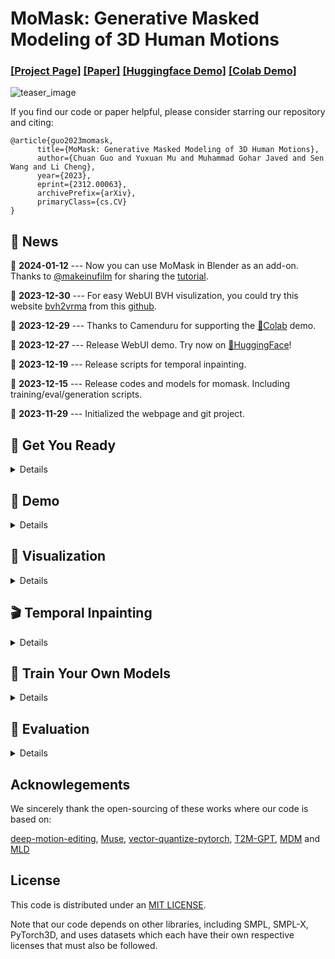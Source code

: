 # MoMask: Generative Masked Modeling of 3D Human Motions
### [[Project Page]](https://ericguo5513.github.io/momask) [[Paper]](https://arxiv.org/abs/2312.00063) [[Huggingface Demo]](https://huggingface.co/spaces/MeYourHint/MoMask) [[Colab Demo]](https://github.com/camenduru/MoMask-colab)
![teaser_image](https://ericguo5513.github.io/momask/static/images/teaser.png)

If you find our code or paper helpful, please consider starring our repository and citing:
```
@article{guo2023momask,
      title={MoMask: Generative Masked Modeling of 3D Human Motions}, 
      author={Chuan Guo and Yuxuan Mu and Muhammad Gohar Javed and Sen Wang and Li Cheng},
      year={2023},
      eprint={2312.00063},
      archivePrefix={arXiv},
      primaryClass={cs.CV}
}
```

## :postbox: News
📢 **2024-01-12** --- Now you can use MoMask in Blender as an add-on. Thanks to [@makeinufilm](https://twitter.com/makeinufilm) for sharing the [tutorial](https://medium.com/@makeinufilm/notes-on-how-to-set-up-the-momask-environment-and-how-to-use-blenderaddon-6563f1abdbfa).

📢 **2023-12-30** --- For easy WebUI BVH visulization, you could try this website [bvh2vrma](https://vrm-c.github.io/bvh2vrma/) from this [github](https://github.com/vrm-c/bvh2vrma?tab=readme-ov-file).

📢 **2023-12-29** --- Thanks to Camenduru for supporting the [🤗Colab](https://github.com/camenduru/MoMask-colab) demo.

📢 **2023-12-27** --- Release WebUI demo. Try now on [🤗HuggingFace](https://huggingface.co/spaces/MeYourHint/MoMask)!

📢 **2023-12-19** --- Release scripts for temporal inpainting.

📢 **2023-12-15** --- Release codes and models for momask. Including training/eval/generation scripts.

📢 **2023-11-29** --- Initialized the webpage and git project.  


## :round_pushpin: Get You Ready

<details>
  
### 1. Conda Environment
```
conda env create -f environment.yml
conda activate momask
pip install git+https://github.com/openai/CLIP.git
```
We test our code on Python 3.7.13 and PyTorch 1.7.1

#### Alternative: Pip Installation
<details>
We provide an alternative pip installation in case you encounter difficulties setting up the conda environment.

```
pip install -r requirements.txt
```
We test this installation on Python 3.10

</details>

### 2. Models and Dependencies

#### Download Pre-trained Models
```
bash prepare/download_models.sh
```

#### Download Evaluation Models and Gloves
For evaluation only.
```
bash prepare/download_evaluator.sh
bash prepare/download_glove.sh
```

#### Troubleshooting
To address the download error related to gdown: "Cannot retrieve the public link of the file. You may need to change the permission to 'Anyone with the link', or have had many accesses". A potential solution is to run `pip install --upgrade --no-cache-dir gdown`, as suggested on https://github.com/wkentaro/gdown/issues/43. This should help resolve the issue.

#### (Optional) Download Manually
Visit [[Google Drive]](https://drive.google.com/drive/folders/1b3GnAbERH8jAoO5mdWgZhyxHB73n23sK?usp=drive_link) to download the models and evaluators mannually.

### 3. Get Data

You have two options here:
* **Skip getting data**, if you just want to generate motions using *own* descriptions.
* **Get full data**, if you want to *re-train* and *evaluate* the model.

**(a). Full data (text + motion)**

**HumanML3D** - Follow the instruction in [HumanML3D](https://github.com/EricGuo5513/HumanML3D.git), then copy the result dataset to our repository:
```
cp -r ../HumanML3D/HumanML3D ./dataset/HumanML3D
```
**KIT**-Download from [HumanML3D](https://github.com/EricGuo5513/HumanML3D.git), then place result in `./dataset/KIT-ML`

#### 

</details>

## :rocket: Demo
<details>

### (a) Generate from a single prompt
```
python gen_t2m.py --gpu_id 1 --ext exp1 --text_prompt "A person is running on a treadmill."
```
### (b) Generate from a prompt file
An example of prompt file is given in `./assets/text_prompt.txt`. Please follow the format of `<text description>#<motion length>` at each line. Motion length indicates the number of poses, which must be integeter and will be rounded by 4. In our work, motion is in 20 fps.

If you write `<text description>#NA`, our model will determine a length. Note once there is **one** NA, all the others will be **NA** automatically.

```
python gen_t2m.py --gpu_id 1 --ext exp2 --text_path ./assets/text_prompt.txt
```


A few more parameters you may be interested:
* `--repeat_times`: number of replications for generation, default `1`.
* `--motion_length`: specify the number of poses for generation, only applicable in (a).

The output files are stored under folder `./generation/<ext>/`. They are
* `numpy files`: generated motions with shape of (nframe, 22, 3), under subfolder `./joints`.
* `video files`: stick figure animation in mp4 format, under subfolder `./animation`.
* `bvh files`: bvh files of the generated motion, under subfolder `./animation`.

We also apply naive foot ik to the generated motions, see files with suffix `_ik`. It sometimes works well, but sometimes will fail.
  
</details>

## :dancers: Visualization
<details>

All the animations are manually rendered in blender. We use the characters from [mixamo](https://www.mixamo.com/#/). You need to download the characters in T-Pose with skeleton.

### Retargeting
For retargeting, we found rokoko usually leads to large error on foot. On the other hand, [keemap.rig.transfer](https://github.com/nkeeline/Keemap-Blender-Rig-ReTargeting-Addon/releases) shows more precise retargetting. You could watch the [tutorial](https://www.youtube.com/watch?v=EG-VCMkVpxg) here.

Following these steps:
* Download keemap.rig.transfer from the github, and install it in blender.
* Import both the motion files (.bvh) and character files (.fbx) in blender.
* `Shift + Select` the both source and target skeleton. (Do not need to be Rest Position)
* Switch to `Pose Mode`, then unfold the `KeeMapRig` tool at the top-right corner of the view window.
* For `bone mapping file`, direct to `./assets/mapping.json`(or `mapping6.json` if it doesn't work), and click `Read In Bone Mapping File`. This file is manually made by us. It works for most characters in mixamo.
* (Optional) You could manually fill in the bone mapping and adjust the rotations by your own, for your own character. `Save Bone Mapping File` can save the mapping configuration in local file, as specified by the mapping file path.
* Adjust the `Number of Samples`, `Source Rig`, `Destination Rig Name`.
* Clik `Transfer Animation from Source Destination`, wait a few seconds.

We didn't tried other retargetting tools. Welcome to comment if you find others are more useful.

### Scene

We use this [scene](https://drive.google.com/file/d/1lg62nugD7RTAIz0Q_YP2iZsxpUzzOkT1/view?usp=sharing) for animation.


</details>

## :clapper: Temporal Inpainting
<details>
We conduct mask-based editing in the m-transformer stage, followed by the regeneration of residual tokens for the entire sequence. To load your own motion, provide the path through `--source_motion`. Utilize `-msec` to specify the mask section, supporting either ratio or frame index. For instance, `-msec 0.3,0.6` with `max_motion_length=196` is equivalent to `-msec 59,118`, indicating the editing of the frame section [59, 118]. 

```
python edit_t2m.py --gpu_id 1 --ext exp3 --use_res_model -msec 0.4,0.7 --text_prompt "A man picks something from the ground using his right hand."
```

Note: Presently, the source motion must adhere to the format of a HumanML3D dim-263 feature vector. An example motion vector data from the HumanML3D test set is available in `example_data/000612.npy`. To process your own motion data, you can utilize the `process_file` function from `utils/motion_process.py`.

</details>

## :space_invader: Train Your Own Models
<details>


**Note**: You have to train RVQ **BEFORE** training masked/residual transformers. The latter two can be trained simultaneously.

### Train RVQ
You may also need to download evaluation models to run the scripts.
```
python train_vq.py --name rvq_name --gpu_id 1 --dataset_name t2m --batch_size 256 --num_quantizers 6  --max_epoch 50 --quantize_drop_prob 0.2
```

### Train Masked Transformer
```
python train_t2m_transformer.py --name mtrans_name --gpu_id 2 --dataset_name t2m --batch_size 64 --vq_name rvq_name
```

### Train Residual Transformer
```
python train_res_transformer.py --name rtrans_name  --gpu_id 2 --dataset_name t2m --batch_size 64 --vq_name rvq_name --cond_drop_prob 0.2 --share_weight
```

* `--dataset_name`: motion dataset, `t2m` for HumanML3D and `kit` for KIT-ML.  
* `--name`: name your model. This will create to model space as `./checkpoints/<dataset_name>/<name>`
* `--gpu_id`: GPU id.
* `--batch_size`: we use `512` for rvq training. For masked/residual transformer, we use `64` on HumanML3D and `16` for KIT-ML.
* `--num_quantizers`: number of quantization layers, `6` is used in our case.
* `--quantize_drop_prob`: quantization dropout ratio, `0.2` is used.
* `--vq_name`: when training masked/residual transformer, you need to specify the name of rvq model for tokenization.
* `--cond_drop_prob`: condition drop ratio, for classifier-free guidance. `0.2` is used.
* `--share_weight`: whether to share the projection/embedding weights in residual transformer.

All the pre-trained models and intermediate results will be saved in space `./checkpoints/<dataset_name>/<name>`.
</details>

## :book: Evaluation
<details>

### Evaluate RVQ Reconstruction:
HumanML3D:
```
python eval_t2m_vq.py --gpu_id 0 --name rvq_nq6_dc512_nc512_noshare_qdp0.2 --dataset_name t2m --ext rvq_nq6

```
KIT-ML:
```
python eval_t2m_vq.py --gpu_id 0 --name rvq_nq6_dc512_nc512_noshare_qdp0.2_k --dataset_name kit --ext rvq_nq6
```

### Evaluate Text2motion Generation:
HumanML3D:
```
python eval_t2m_trans_res.py --res_name tres_nlayer8_ld384_ff1024_rvq6ns_cdp0.2_sw --dataset_name t2m --name t2m_nlayer8_nhead6_ld384_ff1024_cdp0.1_rvq6ns --gpu_id 1 --cond_scale 4 --time_steps 10 --ext evaluation
```
KIT-ML:
```
python eval_t2m_trans_res.py --res_name tres_nlayer8_ld384_ff1024_rvq6ns_cdp0.2_sw_k --dataset_name kit --name t2m_nlayer8_nhead6_ld384_ff1024_cdp0.1_rvq6ns_k --gpu_id 0 --cond_scale 2 --time_steps 10 --ext evaluation
```

* `--res_name`: model name of `residual transformer`.  
* `--name`: model name of `masked transformer`.  
* `--cond_scale`: scale of classifer-free guidance.
* `--time_steps`: number of iterations for inference.
* `--ext`: filename for saving evaluation results.

The final evaluation results will be saved in `./checkpoints/<dataset_name>/<name>/eval/<ext>.log`

</details>

## Acknowlegements

We sincerely thank the open-sourcing of these works where our code is based on: 

[deep-motion-editing](https://github.com/DeepMotionEditing/deep-motion-editing), [Muse](https://github.com/lucidrains/muse-maskgit-pytorch), [vector-quantize-pytorch](https://github.com/lucidrains/vector-quantize-pytorch), [T2M-GPT](https://github.com/Mael-zys/T2M-GPT), [MDM](https://github.com/GuyTevet/motion-diffusion-model/tree/main) and [MLD](https://github.com/ChenFengYe/motion-latent-diffusion/tree/main)

## License
This code is distributed under an [MIT LICENSE](https://github.com/EricGuo5513/momask-codes/tree/main?tab=MIT-1-ov-file#readme).

Note that our code depends on other libraries, including SMPL, SMPL-X, PyTorch3D, and uses datasets which each have their own respective licenses that must also be followed.
